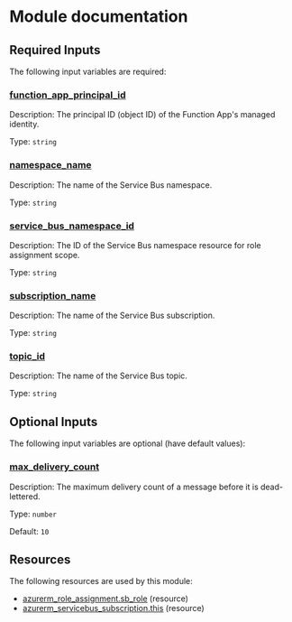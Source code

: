 # Module documentation

## Required Inputs

The following input variables are required:

### <a name="input_function_app_principal_id"></a> [function\_app\_principal\_id](#input\_function\_app\_principal\_id)

Description: The principal ID (object ID) of the Function App's managed identity.

Type: `string`

### <a name="input_namespace_name"></a> [namespace\_name](#input\_namespace\_name)

Description: The name of the Service Bus namespace.

Type: `string`

### <a name="input_service_bus_namespace_id"></a> [service\_bus\_namespace\_id](#input\_service\_bus\_namespace\_id)

Description: The ID of the Service Bus namespace resource for role assignment scope.

Type: `string`

### <a name="input_subscription_name"></a> [subscription\_name](#input\_subscription\_name)

Description: The name of the Service Bus subscription.

Type: `string`

### <a name="input_topic_id"></a> [topic\_id](#input\_topic\_id)

Description: The name of the Service Bus topic.

Type: `string`

## Optional Inputs

The following input variables are optional (have default values):

### <a name="input_max_delivery_count"></a> [max\_delivery\_count](#input\_max\_delivery\_count)

Description: The maximum delivery count of a message before it is dead-lettered.

Type: `number`

Default: `10`


## Resources

The following resources are used by this module:

- [azurerm_role_assignment.sb_role](https://registry.terraform.io/providers/hashicorp/azurerm/latest/docs/resources/role_assignment) (resource)
- [azurerm_servicebus_subscription.this](https://registry.terraform.io/providers/hashicorp/azurerm/latest/docs/resources/servicebus_subscription) (resource)
